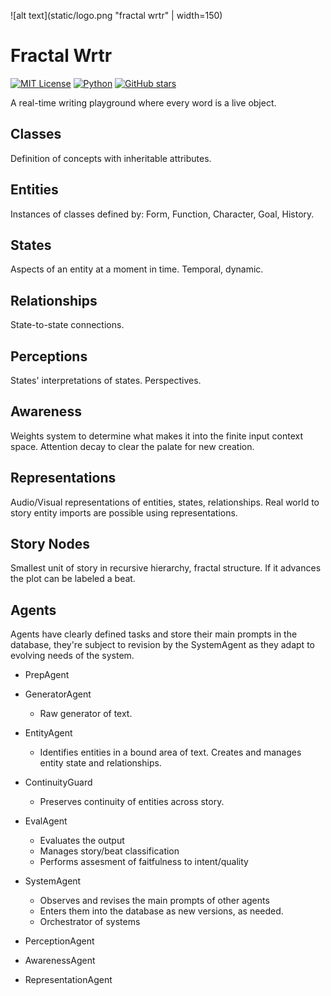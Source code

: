 
![alt text](static/logo.png "fractal wrtr" | width=150)

# Fractal Wrtr
[![MIT License](https://img.shields.io/badge/License-MIT-green.svg)](LICENSE)
[![Python](https://img.shields.io/badge/Python-3.8+-blue.svg)](https://python.org)
[![GitHub stars](https://img.shields.io/github/stars/alperenguman/fwrtr?style=social)](https://github.com/alperenguman/fwrtr)

A real-time writing playground where every word is a live object.


## Classes
Definition of concepts with inheritable attributes.

## Entities
Instances of classes defined by:
Form, Function, Character, Goal, History.

## States
Aspects of an entity at a moment in time. Temporal, dynamic.

## Relationships
State-to-state connections.

## Perceptions
States' interpretations of states. Perspectives.

## Awareness
Weights system to determine what makes it into the finite input context space. Attention decay to clear the palate for new creation.

## Representations
Audio/Visual representations of entities, states, relationships.
Real world to story entity imports are possible using representations.

## Story Nodes
Smallest unit of story in recursive hierarchy, fractal structure. If it advances the plot can be labeled a beat.

## Agents
Agents have clearly defined tasks and store their main prompts in the database, they're subject to revision by the SystemAgent as they adapt to evolving needs of the system.

* PrepAgent

- GeneratorAgent
	- Raw generator of text.

- EntityAgent
	- Identifies entities in a bound area of text. Creates and manages entity state and relationships.

- ContinuityGuard
	- Preserves continuity of entities across story.

- EvalAgent
	- Evaluates the output 
	- Manages story/beat classification 
	- Performs assesment of faitfulness to intent/quality

- SystemAgent
	- Observes and revises the main prompts of other agents 
	- Enters them into the database as new versions, as needed. 
	- Orchestrator of systems

- PerceptionAgent

- AwarenessAgent

- RepresentationAgent